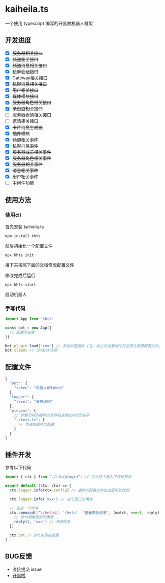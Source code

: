 # kaiheila.ts
一个使用 typescript 编写的开黑啦机器人框架

## 开发进度
- [x] ~~服务器相关接口~~
- [x] ~~频道相关接口~~
- [x] ~~频道消息相关接口~~
- [x] ~~私聊会话接口~~
- [x] ~~Gateway相关接口~~
- [x] ~~私聊消息相关接口~~
- [x] ~~用户相关接口~~
- [x] ~~媒体模块接口~~
- [x] ~~服务器角色相关接口~~
- [x] ~~亲密度相关接口~~
- [ ] 服务器表情相关接口
- [ ] 邀请相关接口
- [x] ~~卡片消息生成器~~
- [x] ~~插件模块~~
- [x] ~~频道相关事件~~
- [x] ~~私聊消息事件~~
- [x] ~~服务器成员相关事件~~
- [x] ~~服务器角色相关事件~~
- [x] ~~服务器相关事件~~
- [x] ~~消息相关事件~~
- [x] ~~用户相关事件~~
- [ ] 中间件功能

## 使用方法
### 使用cli
首先安装 kaiheila.ts
```shell
npm install khts
```
然后初始化一个配置文件
```shell
npx khts init
```
接下来按照下面的文档修改配置文件

修改完成后运行
```shell
npx khts start
```
启动机器人
### 手写代码
```typescript
import App from 'khts'

const bot = new App({
  // 配置写这里
})

bot.plugin.load('xxx') // 手动加载插件 (注：此方法加载插件将会无法使用配置文件，推荐把插件直接卸载配置里面)
bot.client // 访问Bot实例
```

## 配置文件
```javascript
{
  "bot": {
    "token": "机器人的token"
  },
  "logger": {
    "level": "日志级别"
  },
  "plugins": {
    // 你要引用的插件的文件名或者npm包的名字
    "./test.ts": {
      // 传递给插件的配置
    }
  }
}
```

## 插件开发
参考以下代码
```typescript
import { ctx } from "./lib/plugin"; // 引入这个是为了代码提示

export default (ctx: ctx) => {
  ctx.logger.info(ctx.config) // 插件的配置文件在这里可以找到

  ctx.logger.info('xxx') // 这个是日志模块

  // 注册一个命令
  ctx.command(/^\/help$/, '/help', '查看帮助信息', (match, event, reply) => {
    // 命令被触发做的事情
    reply(1, 'xxx') // 快速回复
  })

  ctx.bot // Bot实例在这里
}
```

## BUG反馈
- 直接提交 issue
- [开黑啦](https://kaihei.co/61zvJF)
